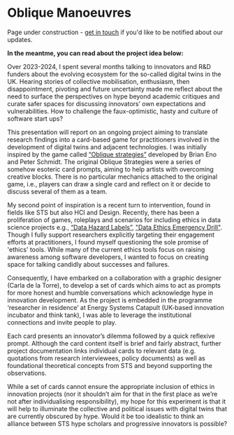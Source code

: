 # Oblique Manoeuvres

Page under construction - [get in touch](mailto:ola.michalec@bristol.ac.uk) if you'd like to be notified about our updates.

**In the meantme, you can read about the project idea below:**

Over 2023-2024, I spent several months talking to innovators and R&D funders about the evolving ecosystem for the so-called digital twins in the UK. Hearing stories of collective mobilisation, enthusiasm, then disappointment, pivoting and future uncertainty made me reflect about the need to surface the perspectives on hype beyond academic critiques and curate safer spaces for discussing innovators’ own expectations and vulnerabilities. How to challenge the faux-optimistic, hasty and culture of software start ups? 

This presentation will report on an ongoing project aiming to translate research findings into a card-based game for practitioners involved in the development of digital twins and adjacent technologies. I was initially inspired by the game called [“Oblique strategies”](https://www.theguardian.com/music/2009/sep/07/oblique-strategies ) developed by  Brian Eno and Peter Schmidt. The original Oblique Strategies were a series of somehow esoteric card prompts, aiming to help artists with overcoming creative blocks. There is no particular mechanics attached to the original game, i.e., players can draw a single card and reflect on it or decide to discuss several of them as a team. 

My second point of inspiration is a recent turn to intervention, found in fields like STS but also HCI and Design. Recently, there has been a proliferation of games, roleplays and scenarios for including ethics in data science projects e.g., [“Data Hazard Labels”](https://datahazards.com/), ["Data Ethics Emergency Drill"](https://www.gooddeed.ai/). Though I fully support researchers explicitly targeting their engagement efforts at practitioners, I found myself questioning the sole promise of 'ethics' tools. While many of the current ethics tools focus on raising awareness among software developers, I wanted to focus on creating space for talking candidly about successes and failures.

Consequently, I have embarked on a collaboration with a graphic designer (Carla de la Torre), to develop a set of cards which aims to act as prompts for more honest and humble conversations which acknowledge hype in innovation development. As the project is embedded in the programme ‘researcher in residence’ at Energy Systems Catapult (UK-based innovation incubator and think tank), I was able to leverage the institutional connections and invite people to play.

Each card presents an innovator’s dilemma followed by a quick reflexive prompt. Although the card content itself is brief and fairly abstract, further project documentation links individual cards to relevant data (e.g. quotations from research interviewees, policy documents) as well as foundational theoretical concepts from STS and beyond supporting the observations. 

While a set of cards cannot ensure the appropriate inclusion of ethics in innovation projects (nor it shouldn’t aim for that in the first place as we’re not after individualising responsibility), my hope for this experiment is that it will help to illuminate the collective and political issues with digital twins that are currently obscured by hype. Would it be too idealistic to think an alliance between STS hype scholars and progressive innovators is possible? 
